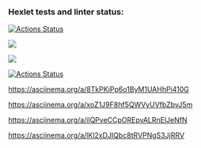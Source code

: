 ### Hexlet tests and linter status:
[![Actions Status](https://github.com/SofikoP/python-project-lvl1/workflows/hexlet-check/badge.svg)](https://github.com/SofikoP/python-project-lvl1/actions)

<a href="https://codeclimate.com/github/SofikoP/python-project-lvl1/maintainability"><img src="https://api.codeclimate.com/v1/badges/c3831a0b5a03e9652c29/maintainability" /></a>


<a href="https://codeclimate.com/github/SofikoP/python-project-lvl1/test_coverage"><img src="https://api.codeclimate.com/v1/badges/c3831a0b5a03e9652c29/test_coverage" /></a>


[![Actions Status](https://github.com/SofikoP/python-project-lvl1/workflows/linter-check/badge.svg)](https://github.com/SofikoP/python-project-lvl1/actions)


https://asciinema.org/a/8TkPKiPp6o1ByM1UAHhPi410G


https://asciinema.org/a/xoZ1J9F8hf5QWVyUVfbZbvJ5m


https://asciinema.org/a/ilQPveCCpOREpvALRnElJeNfN


https://asciinema.org/a/lKl2xDJIQbc8tRVPNgS3JjRRV
